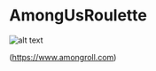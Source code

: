 # AmongUsRoulette

![alt text](https://img.techpowerup.org/201109/index.png)

(https://www.amongroll.com)
